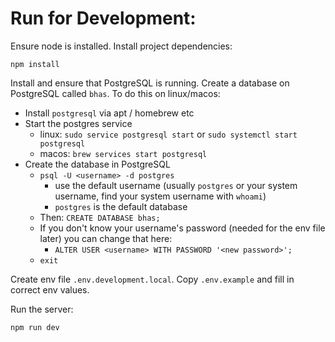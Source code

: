 # Run for Development:
Ensure node is installed. Install project dependencies:
```
npm install
```


Install and ensure that PostgreSQL is running. Create a database on PostgreSQL called `bhas`. To do this on linux/macos:
- Install `postgresql` via apt / homebrew etc
- Start the postgres service
    - linux: `sudo service postgresql start` or `sudo systemctl start postgresql`
    - macos: `brew services start postgresql`
- Create the database in PostgreSQL
    - `psql -U <username> -d postgres`
        - use the default username (usually `postgres` or your system username, find your system username with `whoami`)
        - `postgres` is the default database
    - Then: `CREATE DATABASE bhas;`
    - If you don't know your username's password (needed for the env file later) you can change that here:
        - `ALTER USER <username> WITH PASSWORD '<new password>';`
    - `exit`


Create env file `.env.development.local`. Copy `.env.example` and fill in correct env values.


Run the server:
```
npm run dev
```
